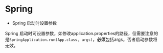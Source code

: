 # Spring

* Spring 启动时设置参数

Spring 启动时可设置参数，如修改application.properties的路径，但需要注意的是`SpringApplication.run(App.class, args)`，**必须**包括args，否者启动参数将无效。

